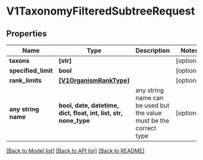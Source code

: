 # V1TaxonomyFilteredSubtreeRequest


## Properties
Name | Type | Description | Notes
------------ | ------------- | ------------- | -------------
**taxons** | **[str]** |  | [optional] 
**specified_limit** | **bool** |  | [optional] 
**rank_limits** | [**[V1OrganismRankType]**](V1OrganismRankType.md) |  | [optional] 
**any string name** | **bool, date, datetime, dict, float, int, list, str, none_type** | any string name can be used but the value must be the correct type | [optional]

[[Back to Model list]](../README.md#documentation-for-models) [[Back to API list]](../README.md#documentation-for-api-endpoints) [[Back to README]](../README.md)


